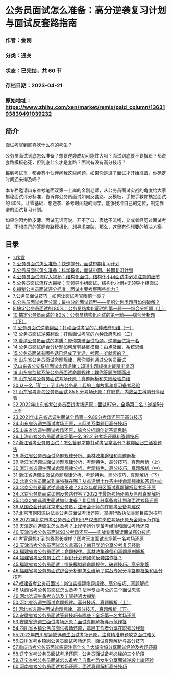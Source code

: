 # 公务员面试怎么准备：高分逆袭复习计划与面试反套路指南

### 作者：金刚

### 分类：通关

### 状态：已完结，共 60 节

### 存档日期：2023-04-21

### 原始地址：https://www.zhihu.com/xen/market/remix/paid_column/1363193839491039232


## 简介
面试考官到底喜欢什么样的考生？


公务员面试到底怎么准备？想要逆袭成功可能性大吗？面试到底要不要报班？都说套路模板必死，但到底什么才是套路？面试有没有高分技巧？


每到考试季，都会有小伙伴问我这些问题。如果你是进了面试才开始准备，你确定时间还来得及吗？


本专栏邀请山东省考笔面双第一上岸的金刚老师，从公务员面试实战的角度给大家揭秘面试评分标准，告诉你公务员面试如何反套路、反模板，手把手教你搞定面试的 80%。让零基础、想逆袭、备考时间短的同学，能够找准自己的定位，制定靠谱的面试复习计划。


如果你因为脸皮薄、面试无话可说、开不了口、表达不流畅，又或者经历过面试考试，不想自己的答题套路模板化，想寻求突破，那么，这里有你想要的解决方案。




## 目录
- [1.序言](1.序言.md)<!-- 2022-04-26 17:46 -->
- [2.公务员面试怎么准备：快速提分，面试短期复习计划](2.公务员面试怎么准备：快速提分，面试短期复习计划.md)<!-- 2022-04-26 17:46 -->
- [3.公务员面试怎么准备：科学备考，面试中期、长期复习计划](3.公务员面试怎么准备：科学备考，面试中期、长期复习计划.md)<!-- 2022-04-26 17:46 -->
- [4.公务员面试流程大揭秘：结构化面试、结构化小组面试中必须注意的细节](4.公务员面试流程大揭秘：结构化面试、结构化小组面试中必须注意的细节.md)<!-- 2022-04-26 17:46 -->
- [5.公务员面试流程大揭秘：无领导小组面试、结构化小组+无领导小组面试](5.公务员面试流程大揭秘：无领导小组面试、结构化小组+无领导小组面试.md)<!-- 2022-04-26 17:46 -->
- [6.揭秘公务员面试评分标准：面试主要考察哪些能力？](6.揭秘公务员面试评分标准：面试主要考察哪些能力？.md)<!-- 2022-04-26 17:46 -->
- [7.公务员面试技巧：如何让面试考官眼前一亮？](7.公务员面试技巧：如何让面试考官眼前一亮？.md)<!-- 2022-04-26 17:46 -->
- [8.公务员面试考官分享：最拉分的面试题型——组织计划类题目如何破解？](8.公务员面试考官分享：最拉分的面试题型——组织计划类题目如何破解？.md)<!-- 2022-04-26 17:46 -->
- [9.搞定公务员面试的 80%：公务员结构化面试的第一题——综合分析题（上）](9.搞定公务员面试的%2080%：公务员结构化面试的第一题——综合分析题（上）.md)<!-- 2022-04-26 17:46 -->
- [10.搞定公务员面试的 80%：公务员结构化面试的第一题——综合分析题（下）](10.搞定公务员面试的%2080%：公务员结构化面试的第一题——综合分析题（下）.md)<!-- 2022-04-26 17:46 -->
- [11.公务员面试逆袭翻盘：打动面试考官的六种政府思维（一）](11.公务员面试逆袭翻盘：打动面试考官的六种政府思维（一）.md)<!-- 2022-04-26 17:46 -->
- [12.公务员面试逆袭翻盘：打动面试考官的六种政府思维（二）](12.公务员面试逆袭翻盘：打动面试考官的六种政府思维（二）.md)<!-- 2022-04-26 17:46 -->
- [13.看清公务员面试的本质：带你突破面试瓶颈，逆袭面试第一名](13.看清公务员面试的本质：带你突破面试瓶颈，逆袭面试第一名.md)<!-- 2022-04-26 17:46 -->
- [14.公务员面试综合分析题如何反套路反模板：由点及面，系统思维](14.公务员面试综合分析题如何反套路反模板：由点及面，系统思维.md)<!-- 2022-04-26 17:46 -->
- [15.公务员面试有哪些话已经成了套话，考官一听就烦的？  ](15.公务员面试有哪些话已经成了套话，考官一听就烦的？%20 .md)<!-- 2022-04-26 17:46 -->
- [16.山东省公务员面试命题规律，帮你顺利通过公务员面试](16.山东省公务员面试命题规律，帮你顺利通过公务员面试.md)<!-- 2022-04-26 17:46 -->
- [17.山东省公安系统面试命题规律：知道出题规律才能精准复习](17.山东省公安系统面试命题规律：知道出题规律才能精准复习.md)<!-- 2022-04-26 17:46 -->
- [18.山东省监狱系统公务员面试命题规律：教你答题脱颖而出](18.山东省监狱系统公务员面试命题规律：教你答题脱颖而出.md)<!-- 2022-04-26 17:46 -->
- [19.山东省考公务员面试考场还原：真题解析和失败经验总结](19.山东省考公务员面试考场还原：真题解析和失败经验总结.md)<!-- 2022-04-26 17:46 -->
- [20.从一名「矿工」到山东公务员：我的上岸故事和复习备考经验](20.从一名「矿工」到山东公务员：我的上岸故事和复习备考经验.md)<!-- 2022-04-26 17:46 -->
- [21.山东省考青岛公务员面试 85.5 分考场还原：在职党、内敛型工科男分享经验](21.山东省考青岛公务员面试%2085.5%20分考场还原：在职党、内敛型工科男分享经验.md)<!-- 2022-04-26 17:46 -->
- [22.2022年山东省考公务员面试考场还原：面试87分，全场第二名！逆袭5分上岸](22.2022年山东省考公务员面试考场还原：面试87分，全场第二名！逆袭5分上岸.md)<!-- 2022-04-26 17:52 -->
- [23.2021年山东省选调生面试全场第一名89分考场还原于高分技巧](23.2021年山东省选调生面试全场第一名89分考场还原于高分技巧.md)<!-- 2022-05-18 09:12 -->
- [24.山东省选调生面试考场还原，人际关系类题目高分技巧](24.山东省选调生面试考场还原，人际关系类题目高分技巧.md)<!-- 2022-05-25 12:17 -->
- [25.山东省选调生面试考场还原，综合分析题创新答题思路](25.山东省选调生面试考场还原，综合分析题创新答题思路.md)<!-- 2022-05-25 12:21 -->
- [26.上海市考公务员面试全场第一名 92.2 分考场还原和答题技巧](26.上海市考公务员面试全场第一名%2092.2%20分考场还原和答题技巧.md)<!-- 2022-05-25 12:21 -->
- [27.浙江省考公务员面试：怎么答题才能打动考官拿高分？教你回归生活答题法](27.浙江省考公务员面试：怎么答题才能打动考官拿高分？教你回归生活答题法.md)<!-- 2022-05-25 12:21 -->
- [28.浙江省公务员面试命题规律分析、素材收集途径和真题解析](28.浙江省公务员面试命题规律分析、素材收集途径和真题解析.md)<!-- 2022-05-25 12:21 -->
- [29.浙江省选调生面试命题规律分析、考题特色、高分技巧、真题解析（上）](29.浙江省选调生面试命题规律分析、考题特色、高分技巧、真题解析（上）.md)<!-- 2022-05-25 12:21 -->
- [30.浙江省选调生面试命题规律分析、考题特色、高分技巧、真题解析（中）](30.浙江省选调生面试命题规律分析、考题特色、高分技巧、真题解析（中）.md)<!-- 2022-05-25 12:21 -->
- [31.浙江省选调生面试命题规律分析、考题特色、高分技巧、真题解析（下）](31.浙江省选调生面试命题规律分析、考题特色、高分技巧、真题解析（下）.md)<!-- 2022-05-25 12:21 -->
- [32.北京公务员面试到底特殊在哪？从点评博士作答中找命题规律和答题方向](32.北京公务员面试到底特殊在哪？从点评博士作答中找命题规律和答题方向.md)<!-- 2022-05-25 12:21 -->
- [33.北京公务员面试逆袭难不难？2022年朝阳区面试真题解析及考场还原](33.北京公务员面试逆袭难不难？2022年朝阳区面试真题解析及考场还原.md)<!-- 2022-05-25 12:21 -->
- [34.北京公务员面试如何反套路作答？2022年最新考场还原及原创真题解析](34.北京公务员面试如何反套路作答？2022年最新考场还原及原创真题解析.md)<!-- 2022-05-25 12:21 -->
- [35.北京定向选调生面试如何准备？复旦博士分享备考计划和面试考场还原](35.北京定向选调生面试如何准备？复旦博士分享备考计划和面试考场还原.md)<!-- 2022-05-25 12:21 -->
- [36.从国企会计到北京市公务员，注册会计师的在职考公备考建议](36.从国企会计到北京市公务员，注册会计师的在职考公备考建议.md)<!-- 2022-05-25 12:21 -->
- [37.北京市朝阳区执法类公务员面试考场还原，掌握行政执法类题目应对技巧](37.北京市朝阳区执法类公务员面试考场还原，掌握行政执法类题目应对技巧.md)<!-- 2022-05-25 12:21 -->
- [38.2022年北京市考公务员面试知识产权法院岗位考场还原及金刚示范作答](38.2022年北京市考公务员面试知识产权法院岗位考场还原及金刚示范作答.md)<!-- 2022-06-20 06:59 -->
- [39.天津定向选调生怎么备考？上岸学姐分享备考经验和面试考场还原](39.天津定向选调生怎么备考？上岸学姐分享备考经验和面试考场还原.md)<!-- 2022-06-20 06:59 -->
- [40.天津市考公务员面试93分考场还原——实战专家解读面试高分技巧](40.天津市考公务员面试93分考场还原——实战专家解读面试高分技巧.md)<!-- 2022-06-20 06:59 -->
- [41.考官最想听到的答案长啥样？国考天津面试全场第一名考场还原](41.考官最想听到的答案长啥样？国考天津面试全场第一名考场还原.md)<!-- 2022-06-20 06:59 -->
- [42.天津市考公务员面试怎么拿高分？南开学姐分享公考复习经验](42.天津市考公务员面试怎么拿高分？南开学姐分享公考复习经验.md)<!-- 2022-06-20 06:59 -->
- [43.福建省考公务员面试：命题规律、素材收集途径和真题原创解析](43.福建省考公务员面试：命题规律、素材收集途径和真题原创解析.md)<!-- 2022-06-20 06:59 -->
- [44.福建省考公务员面试：组织计划题如何反套路作答？](44.福建省考公务员面试：组织计划题如何反套路作答？.md)<!-- 2022-06-20 06:59 -->
- [45.福建省考公务员面试：情景模拟题命题规律、破题技巧、高分秘笈](45.福建省考公务员面试：情景模拟题命题规律、破题技巧、高分秘笈.md)<!-- 2022-06-20 06:59 -->
- [46.福建省考公务员面试综合分析题怎么破解？实战专家分享答题框架和高分技巧](46.福建省考公务员面试综合分析题怎么破解？实战专家分享答题框架和高分技巧.md)<!-- 2022-06-20 06:59 -->
- [47.福建省考公务员面试：岗位实操题命题规律、高分技巧、真题解析](47.福建省考公务员面试：岗位实操题命题规律、高分技巧、真题解析.md)<!-- 2022-06-20 06:59 -->
- [48.陕西省考公务员面试怎么备考？法学专业考公的三个面试忠告](48.陕西省考公务员面试怎么备考？法学专业考公的三个面试忠告.md)<!-- 2022-06-20 06:59 -->
- [49.河北选调生备考方法及工资待遇大揭秘](49.河北选调生备考方法及工资待遇大揭秘.md)<!-- 2022-06-20 06:59 -->
- [50.河北省选调生面试命题规律、高分技巧、真题解析（上）](50.河北省选调生面试命题规律、高分技巧、真题解析（上）.md)<!-- 2022-06-20 06:59 -->
- [51.河北省选调生面试命题规律、高分技巧、真题解析（下）](51.河北省选调生面试命题规律、高分技巧、真题解析（下）.md)<!-- 2022-06-20 06:59 -->
- [52.安徽省考公务员面试答题技巧有哪些？全场第一名考场还原](52.安徽省考公务员面试答题技巧有哪些？全场第一名考场还原.md)<!-- 2022-06-20 06:59 -->
- [53.安徽省选调生面试考场还原：面试真题解析与示范作答](53.安徽省选调生面试考场还原：面试真题解析与示范作答.md)<!-- 2022-06-20 06:59 -->
- [54.四川省乡镇公务员面试考场还原，基层工作者分享在职考公经验](54.四川省乡镇公务员面试考场还原，基层工作者分享在职考公经验.md)<!-- 2022-06-20 06:59 -->
- [55.2022年四川省紧缺选调生面试考场还原，注意精准审题攻克面试难关](55.2022年四川省紧缺选调生面试考场还原，注意精准审题攻克面试难关.md)<!-- 2022-06-20 06:59 -->
- [56.四川省考乡镇岗公务员面试考场还原，面试真题解析与高分技巧](56.四川省考乡镇岗公务员面试考场还原，面试真题解析与高分技巧.md)<!-- 2022-06-20 06:59 -->
- [57.重庆市考公务员面试需要注意什么？大龄宝妈分享面试经验及考场还原](57.重庆市考公务员面试需要注意什么？大龄宝妈分享面试经验及考场还原.md)<!-- 2022-06-20 06:59 -->
- [58.辽宁省考公务员面试考场还原，公务员面试备考必经的三个阶段](58.辽宁省考公务员面试考场还原，公务员面试备考必经的三个阶段.md)<!-- 2022-06-20 06:59 -->
- [59.辽宁省考公务员面试怎么备考？自卑社恐女生分享面试逆袭上岸经验](59.辽宁省考公务员面试怎么备考？自卑社恐女生分享面试逆袭上岸经验.md)<!-- 2022-06-20 06:59 -->
- [60.河南省考公务员面试考场还原，面试真题解析高分技巧](60.河南省考公务员面试考场还原，面试真题解析高分技巧.md)<!-- 2022-10-18 06:23 -->